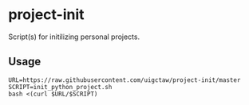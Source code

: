 # project-init

Script(s) for initilizing personal projects.

## Usage

```shell
URL=https://raw.githubusercontent.com/uigctaw/project-init/master
SCRIPT=init_python_project.sh
bash <(curl $URL/$SCRIPT)
```
